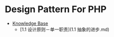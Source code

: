 # Design Pattern For PHP

* [Knowledge Base](Base/README.md)
   * [1.1 设计原则－单一职责](1.1 抽象的进步.md)
    
